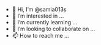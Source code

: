 - 👋 Hi, I’m @samia013s
- 👀 I’m interested in ...
- 🌱 I’m currently learning ...
- 💞️ I’m looking to collaborate on ...
- 📫 How to reach me ...

<!---
samia013s/samia013s is a ✨ special ✨ repository because its `README.md` (this file) appears on your GitHub profile.
You can click the Preview link to take a look at your changes.
--->

